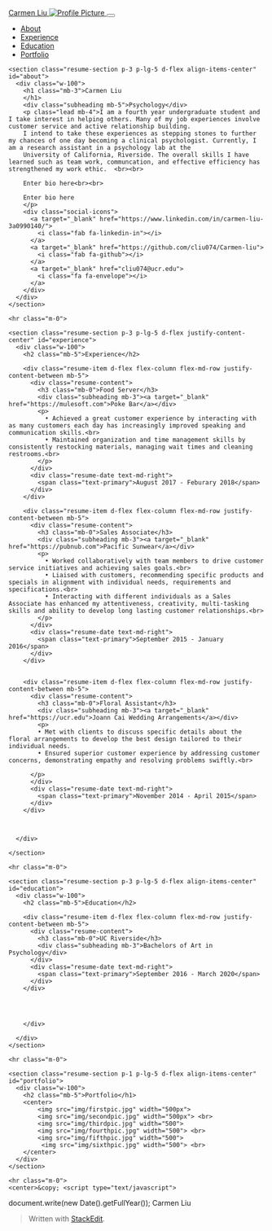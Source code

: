 
<!DOCTYPE html>
<html lang="en">

<head>

  <meta charset='UTF-8'>
  <meta name="viewport" content="width=device-width, initial-scale=1, shrink-to-fit=no">
  <link rel="shortcut icon" href="img/crystal.ico">
  <meta name="description" content="">
  <meta name="author" content="">

  <title>Carmen Liu -Clinical Psychologist</title>

  <!-- Bootstrap core CSS -->
  <link href="vendor/bootstrap/css/bootstrap.min.css" rel="stylesheet">

  <!-- Custom fonts for this template -->
  <link href="https://fonts.googleapis.com/css?family=Saira+Extra+Condensed:500,700" rel="stylesheet">
  <link href="https://fonts.googleapis.com/css?family=Muli:400,400i,800,800i" rel="stylesheet">
  <link href="vendor/fontawesome-free/css/all.min.css" rel="stylesheet">

  <!-- Custom styles for this template -->
  <link href="css/resume.min.css" rel="stylesheet">

</head>

<body id="page-top">
  <nav class="navbar navbar-expand-lg navbar-dark bg-primary fixed-top" id="sideNav">
    <a class="navbar-brand js-scroll-trigger" href="#page-top">
      <span class="d-block d-lg-none">Carmen Liu</span>
      <span class="d-none d-lg-block">
        <img class="img-fluid img-profile rounded-circle mx-auto mb-2" src="img/CarmenLiu.jpg" alt="Profile Picture">
      </span>
    </a>
    <button class="navbar-toggler" type="button" data-toggle="collapse" data-target="#navbarSupportedContent" aria-controls="navbarSupportedContent" aria-expanded="false" aria-label="Toggle navigation">
      <span class="navbar-toggler-icon"></span>
    </button>
    <div class="collapse navbar-collapse" id="navbarSupportedContent">
      <ul class="navbar-nav">
        <li class="nav-item">
          <a class="nav-link js-scroll-trigger" href="#about">About</a>
        </li>
        <li class="nav-item">
          <a class="nav-link js-scroll-trigger" href="#experience">Experience</a>
        </li>
        <li class="nav-item">
          <a class="nav-link js-scroll-trigger" href="#education">Education</a>
        </li>
        <li class="nav-item">
          <a class="nav-link js-scroll-trigger" href="#portfolio">Portfolio</a>
        </li>
      </ul>
    </div>
  </div>
  </nav>

  <div class="container-fluid p-0">

    <section class="resume-section p-3 p-lg-5 d-flex align-items-center" id="about">
      <div class="w-100">
        <h1 class="mb-3">Carmen Liu
        </h1>
        <div class="subheading mb-5">Psychology</div>
        <p class="lead mb-4">I am a fourth year undergraduate student and I take interest in helping others. Many of my job experiences involve customer service and active relationship building. 
        I intend to take these experiences as stepping stones to further my chances of one day becoming a clinical psychologist. Currently, I am a research assistant in a psychology lab at the
        University of California, Riverside. The overall skills I have learned such as team work, communcation, and effective efficiency has strengthened my work ethic.  <br><br>

        Enter bio here<br><br>

        Enter bio here
        </p>
        <div class="social-icons">
          <a target="_blank" href="https://www.linkedin.com/in/carmen-liu-3a0990140/">
            <i class="fab fa-linkedin-in"></i>
          </a>
          <a target="_blank" href="https://github.com/cliu074/Carmen-liu">
            <i class="fab fa-github"></i>
          </a>
          <a target="_blank" href="cliu074@ucr.edu">
            <i class="fa fa-envelope"></i>
          </a>
        </div>
      </div>
    </section>

    <hr class="m-0">

    <section class="resume-section p-3 p-lg-5 d-flex justify-content-center" id="experience">
      <div class="w-100">
        <h2 class="mb-5">Experience</h2>

        <div class="resume-item d-flex flex-column flex-md-row justify-content-between mb-5">
          <div class="resume-content">
            <h3 class="mb-0">Food Server</h3>
            <div class="subheading mb-3"><a target="_blank" href="https://mulesoft.com">Poke Bar</a></div>
            <p>
              • Achieved a great customer experience by interacting with as many customers each day has increasingly improved speaking and communication skills.<br> 
              • Maintained organization and time management skills by consistently restocking materials, managing wait times and cleaning restrooms.<br>
            </p>
          </div>
          <div class="resume-date text-md-right">
            <span class="text-primary">August 2017 - Feburary 2018</span>
          </div>
        </div>

        <div class="resume-item d-flex flex-column flex-md-row justify-content-between mb-5">
          <div class="resume-content">
            <h3 class="mb-0">Sales Associate</h3>
            <div class="subheading mb-3"><a target="_blank" href="https://pubnub.com">Pacific Sunwear</a></div>
            <p>
              • Worked collaboratively with team members to drive customer service initiatives and achieving sales goals.<br>
              • Liaised with customers, recommending specific products and specials in alignment with individual needs, requirements and specifications.<br>
              • Interacting with different individuals as a Sales Associate has enhanced my attentiveness, creativity, multi-tasking skills and ability to develop long lasting customer relationships.<br>
            </p>
          </div>
          <div class="resume-date text-md-right">
            <span class="text-primary">September 2015 - January 2016</span>
          </div>
        </div>


        <div class="resume-item d-flex flex-column flex-md-row justify-content-between mb-5">
          <div class="resume-content">
            <h3 class="mb-0">Floral Assistant</h3>
            <div class="subheading mb-3"><a target="_blank" href="https://ucr.edu">Joann Cai Wedding Arrangements</a></div>
            <p>
            • Met with clients to discuss specific details about the floral arrangements to develop the best design tailored to their individual needs.
            • Ensured superior customer experience by addressing customer concerns, demonstrating empathy and resolving problems swiftly.<br>

          </p>
          </div>
          <div class="resume-date text-md-right">
            <span class="text-primary">November 2014 - April 2015</span>
          </div>
        </div>



      </div>

    </section>

    <hr class="m-0">

    <section class="resume-section p-3 p-lg-5 d-flex align-items-center" id="education">
      <div class="w-100">
        <h2 class="mb-5">Education</h2>

        <div class="resume-item d-flex flex-column flex-md-row justify-content-between mb-5">
          <div class="resume-content">
            <h3 class="mb-0">UC Riverside</h3>
            <div class="subheading mb-3">Bachelors of Art in Psychology</div>
          </div>
          <div class="resume-date text-md-right">
            <span class="text-primary">September 2016 - March 2020</span>
          </div>
        </div>

       

       
        </div>

      </div>
    </section>

    <hr class="m-0">

    <section class="resume-section p-1 p-lg-5 d-flex align-items-center" id="portfolio">
      <div class="w-100">
        <h2 class="mb-5">Portfolio</h1>
        <center>
            <img src="img/firstpic.jpg" width="500px">
            <img src="img/secondpic.jpg" width="500px"> <br>
            <img src="img/thirdpic.jpg" width="500">
            <img src="img/fourthpic.jpg" width="500"> <br>
            <img src="img/fifthpic.jpg" width="500"> 
             <img src="img/sixthpic.jpg" width="500"> <br>
        </center>
      </div>
    </section>

    <hr class="m-0">
    <center>&copy; <script type="text/javascript">
  document.write(new Date().getFullYear());
  </script> Carmen Liu</center><br>


  </div>

  

  <!-- Bootstrap core JavaScript -->
  <script src="vendor/jquery/jquery.min.js"></script>
  <script src="vendor/bootstrap/js/bootstrap.bundle.min.js"></script>

  <!-- Plugin JavaScript -->
  <script src="vendor/jquery-easing/jquery.easing.min.js"></script>

  <!-- Custom scripts for this template -->
  <script src="js/resume.min.js"></script>

</body>

</html>


> Written with [StackEdit](https://stackedit.io/).
<!--stackedit_data:
eyJoaXN0b3J5IjpbLTEzMTU3MjQzNzJdfQ==
-->